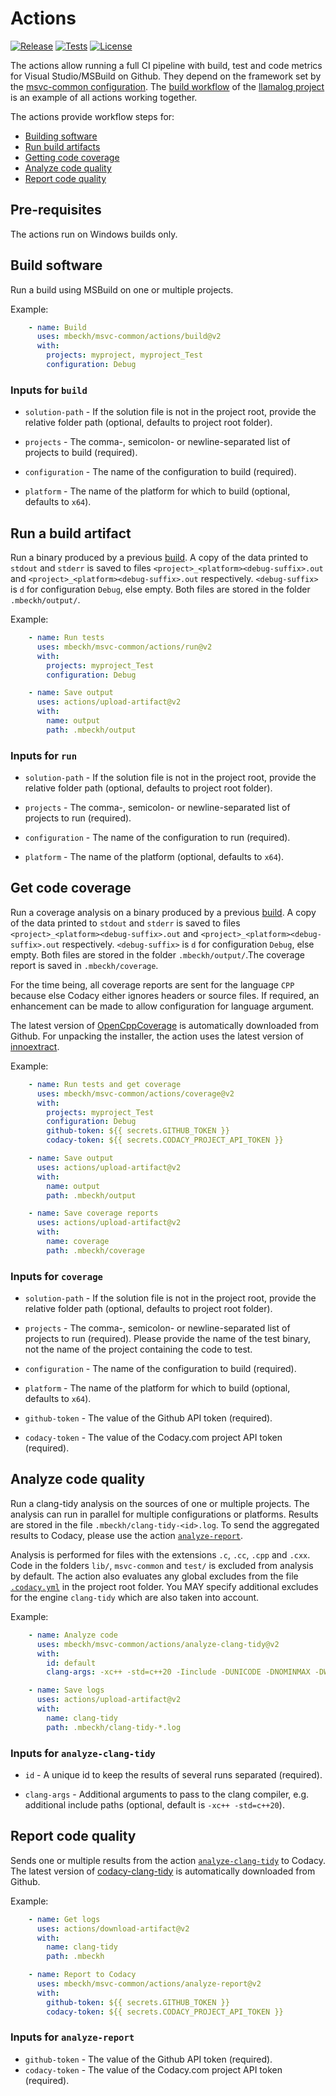# Actions
[![Release](https://img.shields.io/github/v/tag/mbeckh/msvc-common?label=Release&style=flat-square)](https://github.com/mbeckh/msvc-common/releases/)
[![Tests](https://img.shields.io/github/workflow/status/mbeckh/msvc-common/test/master?label=Tests&logo=GitHub&style=flat-square)](https://github.com/mbeckh/msvc-common/actions)
[![License](https://img.shields.io/github/license/mbeckh/msvc-common?label=License&style=flat-square)](https://github.com/mbeckh/msvc-common/blob/master/LICENSE)

The actions allow running a full CI pipeline with build, test and code metrics for Visual Studio/MSBuild on Github.
They depend on the framework set by the [msvc-common configuration](https://github.com/mbeckh/msvc-common).
The [build workflow](https://github.com/mbeckh/llamalog/actions?query=workflow%3Abuild) of the [llamalog project](https://github.com/mbeckh/llamalog) is an
example of all actions working together.

The actions provide workflow steps for:
-   [Building software](#build-software)
-   [Run build artifacts](#run-a-build-artifact)
-   [Getting code coverage](#get-code-coverage)
-   [Analyze code quality](#analyze-code-quality)
-   [Report code quality](#report-code-quality)

## Pre-requisites
The actions run on Windows builds only.

## Build software
Run a build using MSBuild on one or multiple projects.

Example:
~~~yml
    - name: Build
      uses: mbeckh/msvc-common/actions/build@v2
      with:
        projects: myproject, myproject_Test
        configuration: Debug
~~~

### Inputs for `build`
-   `solution-path` - If the solution file is not in the project root, provide the relative folder path
    (optional, defaults to project root folder).

-   `projects` - The comma-, semicolon- or newline-separated list of projects to build (required).

-   `configuration` - The name of the configuration to build (required).

-   `platform` - The name of the platform for which to build (optional, defaults to `x64`).

## Run a build artifact
Run a binary produced by a previous [build](#build). A copy of the data printed to `stdout` and `stderr` is saved to
files `<project>_<platform><debug-suffix>.out` and `<project>_<platform><debug-suffix>.out` respectively.
`<debug-suffix>` is `d` for configuration `Debug`, else empty. Both files are stored in the folder `.mbeckh/output/`.

Example:
~~~yml
    - name: Run tests
      uses: mbeckh/msvc-common/actions/run@v2
      with:
        projects: myproject_Test
        configuration: Debug

    - name: Save output
      uses: actions/upload-artifact@v2
      with:
        name: output
        path: .mbeckh/output
~~~

### Inputs for `run`
-   `solution-path` - If the solution file is not in the project root, provide the relative folder path
    (optional, defaults to project root folder).

-   `projects` - The comma-, semicolon- or newline-separated list of projects to run (required).

-   `configuration` - The name of the configuration to run (required).

-   `platform` - The name of the platform (optional, defaults to `x64`).

## Get code coverage
Run a coverage analysis on a binary produced by a previous [build](#build-software). A copy of the data printed to `stdout` and
`stderr` is saved to files `<project>_<platform><debug-suffix>.out` and `<project>_<platform><debug-suffix>.out`
respectively. `<debug-suffix>` is `d` for configuration `Debug`, else empty. Both files are stored in the folder
`.mbeckh/output/`.The coverage report is saved in `.mbeckh/coverage`.

For the time being, all coverage reports are sent for the language `CPP` because else Codacy either ignores headers or
source files. If required, an enhancement can be made to allow configuration for language argument.

The latest version of [OpenCppCoverage](https://github.com/OpenCppCoverage/OpenCppCoverage) is automatically downloaded
from Github. For unpacking the installer, the action uses the latest version of
[innoextract](https://github.com/dscharrer/innoextract).

Example:
~~~yml
    - name: Run tests and get coverage
      uses: mbeckh/msvc-common/actions/coverage@v2
      with:
        projects: myproject_Test
        configuration: Debug
        github-token: ${{ secrets.GITHUB_TOKEN }}
        codacy-token: ${{ secrets.CODACY_PROJECT_API_TOKEN }}

    - name: Save output
      uses: actions/upload-artifact@v2
      with:
        name: output
        path: .mbeckh/output

    - name: Save coverage reports
      uses: actions/upload-artifact@v2
      with:
        name: coverage
        path: .mbeckh/coverage
~~~

### Inputs for `coverage`
-   `solution-path` - If the solution file is not in the project root, provide the relative folder path
    (optional, defaults to project root folder).

-   `projects` - The comma-, semicolon- or newline-separated list of projects to run (required).
    Please provide the name of the test binary, not the name of the project containing the code to test.

-   `configuration` - The name of the configuration to build (required).

-   `platform` - The name of the platform for which to build (optional, defaults to `x64`).

-   `github-token` - The value of the Github API token (required).

-   `codacy-token` - The value of the Codacy.com project API token (required).

## Analyze code quality
Run a clang-tidy analysis on the sources of one or multiple projects. The analysis can run in parallel for
multiple configurations or platforms. Results are stored in the file `.mbeckh/clang-tidy-<id>.log`.
To send the aggregated results to Codacy, please use the action [`analyze-report`](#report-code-quality).

Analysis is performed for files with the extensions `.c`, `.cc`, `.cpp` and `.cxx`. Code in the folders `lib/`,
`msvc-common` and `test/` is excluded from analysis by default. The action also evaluates any global excludes from the
file [`.codacy.yml`](https://support.codacy.com/hc/en-us/articles/115002130625-Codacy-Configuration-File) in the project
root folder. You MAY specify additional excludes for the engine `clang-tidy` which are also taken into account.

Example:
~~~yml
    - name: Analyze code
      uses: mbeckh/msvc-common/actions/analyze-clang-tidy@v2
      with:
        id: default
        clang-args: -xc++ -std=c++20 -Iinclude -DUNICODE -DNOMINMAX -DWIN32_LEAN_AND_MEAN

    - name: Save logs
      uses: actions/upload-artifact@v2
      with:
        name: clang-tidy
        path: .mbeckh/clang-tidy-*.log
~~~

### Inputs for `analyze-clang-tidy`
-   `id` - A unique id to keep the results of several runs separated (required).

-   `clang-args` - Additional arguments to pass to the clang compiler, e.g. additional include paths
    (optional, default is `-xc++ -std=c++20`).

## Report code quality
Sends one or multiple results from the action [`analyze-clang-tidy`](#analyze-code-quality) to Codacy. The latest 
version of [codacy-clang-tidy](https://github.com/codacy/codacy-clang-tidy) is automatically downloaded from Github.

Example:
~~~yml
    - name: Get logs
      uses: actions/download-artifact@v2
      with:
        name: clang-tidy
        path: .mbeckh

    - name: Report to Codacy
      uses: mbeckh/msvc-common/actions/analyze-report@v2
      with:
        github-token: ${{ secrets.GITHUB_TOKEN }}
        codacy-token: ${{ secrets.CODACY_PROJECT_API_TOKEN }}
~~~

### Inputs for `analyze-report`
-   `github-token` - The value of the Github API token (required).
-   `codacy-token` - The value of the Codacy.com project API token (required).
